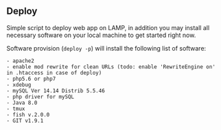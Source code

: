 ## Deploy
Simple script to deploy web app on LAMP, in addition you may install all necessary
software on your local machine to get started right now.

Software provision (`deploy -p`) will install the following list of software:

    - apache2
    - enable mod rewrite for clean URLs (todo: enable 'RewriteEngine on' in .htaccess in case of deploy)
    - php5.6 or php7
    - xdebug
    - mySQL Ver 14.14 Distrib 5.5.46
    - php driver for mySQL
    - Java 8.0
    - tmux
    - fish v.2.0.0
    - GIT v1.9.1
